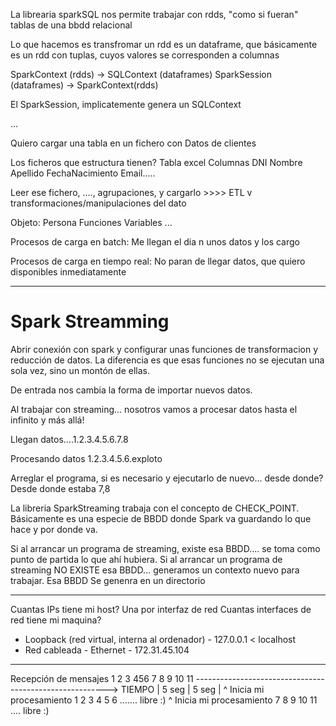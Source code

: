 La librearia sparkSQL nos permite trabajar con rdds, "como si fueran"
tablas de una bbdd relacional

Lo que hacemos es transfromar un rdd es un dataframe,
que básicamente es un rdd con tuplas, cuyos valores se corresponden a columnas

SparkContext (rdds)         -> SQLContext (dataframes)
SparkSession (dataframes)   -> SparkContext(rdds)

El SparkSession, implicatemente genera un SQLContext



...

Quiero cargar una tabla en un fichero con Datos de clientes

Los ficheros que estructura tienen? Tabla excel
    Columnas
        DNI Nombre  Apellido    FechaNacimiento     Email.....
        
Leer ese fichero, ...., agrupaciones, y cargarlo   >>>>                        ETL
                    v
                    transformaciones/manipulaciones del dato

Objeto: Persona
    Funciones
    Variables
...

Procesos de carga en batch: Me llegan el dia n unos datos y los cargo

Procesos de carga en tiempo real: No paran de llegar datos, que quiero disponibles inmediatamente

---

# Spark Streamming

Abrir conexión con spark y configurar unas funciones de transformacion y reducción de datos.
La diferencia es que esas funciones no se ejecutan una sola vez, sino un montón de ellas.

De entrada nos cambia la forma de importar nuevos datos.

Al trabajar con streaming... nosotros vamos a procesar datos hasta el infinito y más allá!

Llegan datos....1.2.3.4.5.6.7.8

Procesando datos 1.2.3.4.5.6.exploto

Arreglar el programa, si es necesario y ejecutarlo de nuevo... desde donde? Desde donde estaba
                            7,8

La libreria SparkStreaming trabaja con el concepto de CHECK_POINT.
Básicamente es una especie de BBDD donde Spark va guardando lo que hace y por donde va.


Si al arrancar un programa de streaming, existe esa BBDD.... se toma como punto de partida lo que ahí
hubiera.
Si al arrancar un programa de streaming NO EXISTE esa BBDD... generamos un contexto nuevo para trabajar.
Esa BBDD Se genenra en un directorio

----

Cuantas IPs tiene mi host? Una por interfaz de red
Cuantas interfaces de red tiene mi maquina?
- Loopback (red virtual, interna al ordenador)  - 127.0.0.1     < localhost
- Red cableada - Ethernet                       - 172.31.45.104


---


Recepción de mensajes
    1   2   3   456 7   8   9 10 11
--------------------------------------------------------> TIEMPO
  |     5 seg      |     5 seg      |
                   ^ Inicia mi procesamiento 1 2 3 4 5 6
                   ....... libre :)
                                    ^ Inicia mi procesamiento 7 8 9 10 11
                                    .... libre :) 
